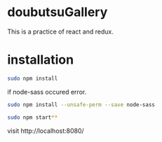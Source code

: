 # doubutsuGallery
This is a practice of react and redux.

# installation
```bash
sudo npm install
```
if node-sass occured error.
```bash   
sudo npm install --unsafe-perm --save node-sass
```
```bash
sudo npm start**
```
visit http://localhost:8080/
